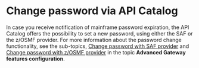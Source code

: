 # Change password via API Catalog

In case you receive notification of mainframe password expiration, the API Catalog offers the possibility to set a new password, using either the SAF or the z/OSMF provider.
For more information about the password change functionality, see the sub-topics, [Change password with SAF provider](../user-guide/api-mediation/api-gateway-configuration/#change-password-with-saf-provider) and [Change password with z/OSMF provider](../user-guide/api-mediation/api-gateway-configuration/#change-password-with-zosmf-provider) in the topic **Advanced Gateway features configuration**.